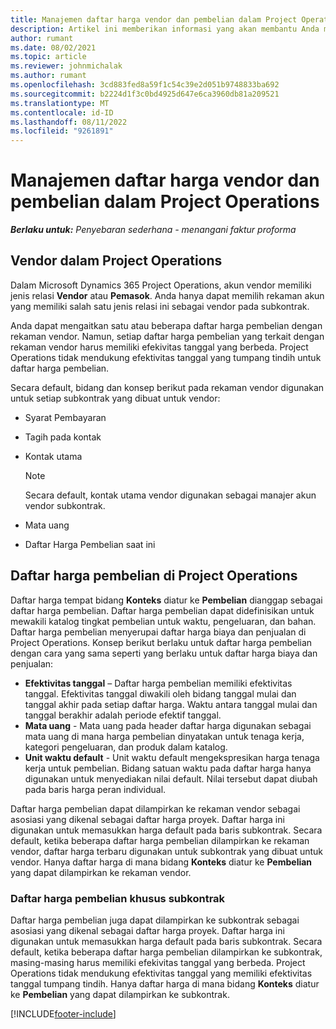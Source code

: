 ```yaml
---
title: Manajemen daftar harga vendor dan pembelian dalam Project Operations
description: Artikel ini memberikan informasi yang akan membantu Anda membuat dan memelihara data vendor dan daftar harga pembelian untuk subkontrak.
author: rumant
ms.date: 08/02/2021
ms.topic: article
ms.reviewer: johnmichalak
ms.author: rumant
ms.openlocfilehash: 3cd883fed8a59f1c54c39e2d051b9748833ba692
ms.sourcegitcommit: b2224d1f3c0bd4925d647e6ca3960db81a209521
ms.translationtype: MT
ms.contentlocale: id-ID
ms.lasthandoff: 08/11/2022
ms.locfileid: "9261891"
---
```

# <a name="vendor-and-purchase-price-list-management-in-project-operations"></a>Manajemen daftar harga vendor dan pembelian dalam Project Operations


_**Berlaku untuk:** Penyebaran sederhana - menangani faktur proforma_

## <a name="vendors-in-project-operations"></a>Vendor dalam Project Operations

Dalam Microsoft Dynamics 365 Project Operations, akun vendor memiliki jenis relasi **Vendor** atau **Pemasok**. Anda hanya dapat memilih rekaman akun yang memiliki salah satu jenis relasi ini sebagai vendor pada subkontrak.

Anda dapat mengaitkan satu atau beberapa daftar harga pembelian dengan rekaman vendor. Namun, setiap daftar harga pembelian yang terkait dengan rekaman vendor harus memiliki efekivitas tanggal yang berbeda. Project Operations tidak mendukung efektivitas tanggal yang tumpang tindih untuk daftar harga pembelian.

Secara default, bidang dan konsep berikut pada rekaman vendor digunakan untuk setiap subkontrak yang dibuat untuk vendor:

- Syarat Pembayaran
- Tagih pada kontak
- Kontak utama

    > [!NOTE]
    > Secara default, kontak utama vendor digunakan sebagai manajer akun vendor subkontrak.

- Mata uang
- Daftar Harga Pembelian saat ini

## <a name="purchase-price-lists-in-project-operations"></a>Daftar harga pembelian di Project Operations

Daftar harga tempat bidang **Konteks** diatur ke **Pembelian** dianggap sebagai daftar harga pembelian. Daftar harga pembelian dapat didefinisikan untuk mewakili katalog tingkat pembelian untuk waktu, pengeluaran, dan bahan. Daftar harga pembelian menyerupai daftar harga biaya dan penjualan di Project Operations. Konsep berikut berlaku untuk daftar harga pembelian dengan cara yang sama seperti yang berlaku untuk daftar harga biaya dan penjualan:

- **Efektivitas tanggal** – Daftar harga pembelian memiliki efektivitas tanggal. Efektivitas tanggal diwakili oleh bidang tanggal mulai dan tanggal akhir pada setiap daftar harga. Waktu antara tanggal mulai dan tanggal berakhir adalah periode efektif tanggal.
- **Mata uang** - Mata uang pada header daftar harga digunakan sebagai mata uang di mana harga pembelian dinyatakan untuk tenaga kerja, kategori pengeluaran, dan produk dalam katalog.
- **Unit waktu default** - Unit waktu default mengekspresikan harga tenaga kerja untuk pembelian. Bidang satuan waktu pada daftar harga hanya digunakan untuk menyediakan nilai default. Nilai tersebut dapat diubah pada baris harga peran individual.

Daftar harga pembelian dapat dilampirkan ke rekaman vendor sebagai asosiasi yang dikenal sebagai daftar harga proyek. Daftar harga ini digunakan untuk memasukkan harga default pada baris subkontrak. Secara default, ketika beberapa daftar harga pembelian dilampirkan ke rekaman vendor, daftar harga terbaru digunakan untuk subkontrak yang dibuat untuk vendor. Hanya daftar harga di mana bidang **Konteks** diatur ke **Pembelian** yang dapat dilampirkan ke rekaman vendor.

### <a name="subcontract-specific-purchase-price-lists"></a>Daftar harga pembelian khusus subkontrak

Daftar harga pembelian juga dapat dilampirkan ke subkontrak sebagai asosiasi yang dikenal sebagai daftar harga proyek. Daftar harga ini digunakan untuk memasukkan harga default pada baris subkontrak. Secara default, ketika beberapa daftar harga pembelian dilampirkan ke subkontrak, masing-masing harus memiliki efekivitas tanggal yang berbeda. Project Operations tidak mendukung efektivitas tanggal yang memiliki efektivitas tanggal tumpang tindih. Hanya daftar harga di mana bidang **Konteks** diatur ke **Pembelian** yang dapat dilampirkan ke subkontrak.

[!INCLUDE[footer-include](../../includes/footer-banner.md)]

